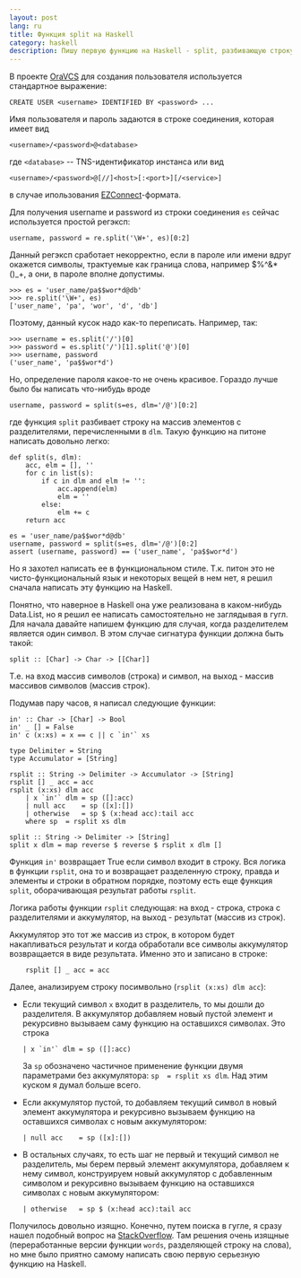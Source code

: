 ```yaml
---
layout: post
lang: ru
title: Функция split на Haskell
category: haskell
description: Пишу первую функцию на Haskell - split, разбивающую строку на массив из строк.
---
```


В проекте [OraVCS] для создания пользователя используется стандартное выражение:

    CREATE USER <username> IDENTIFIED BY <password> ...

Имя пользователя и пароль задаются в строке соединения, которая имеет вид

    <username>/<password>@<database>

где `<database>` -- TNS-идентификатор инстанса или вид

    <username>/<password>@[//]<host>[:<port>][/<service>]
    
в случае ипользования [EZConnect]-формата.

Для получения username и password из строки соединения `es` сейчас используется простой регэксп:

    username, password = re.split('\W+', es)[0:2]

Данный регэксп сработает некорректно, если в пароле или имени вдруг окажется символы, трактуемые как граница слова, например $%^&*()_+, а они, в пароле вполне допустимы. 

    >>> es = 'user_name/pa$$wor*d@db'
    >>> re.split('\W+', es)
    ['user_name', 'pa', 'wor', 'd', 'db']

Поэтому, данный кусок надо как-то переписать. Например, так:

    >>> username = es.split('/')[0]
    >>> password = es.split('/')[1].split('@')[0]
    >>> username, password
    ('user_name', 'pa$$wor*d')

Но, определение пароля какое-то не очень красивое. Гораздо лучше было бы написать что-нибудь вроде

    username, password = split(s=es, dlm='/@')[0:2]
    
где функция `split` разбивает строку на массив элементов с разделителями, перечисленными в `dlm`. Такую функцию на питоне написать довольно легко:

    def split(s, dlm):
        acc, elm = [], ''
        for c in list(s):
            if c in dlm and elm != '':
                acc.append(elm)
                elm = ''
            else:
                elm += c
        return acc
    
    es = 'user_name/pa$$wor*d@db'
    username, password = split(s=es, dlm='/@')[0:2]
    assert (username, password) == ('user_name', 'pa$$wor*d')    

Но я захотел написать ее в функциональном стиле. Т.к. питон это не чисто-функциональный язык и некоторых вещей в нем нет, я решил сначала написать эту функцию на Haskell.

Понятно, что наверное в Haskell она уже реализована в каком-нибудь Data.List, но я решил ее написать самостоятельно не заглядывая в гугл. Для начала давайте напишем функцию для случая, когда разделителем является один символ. В этом случае сигнатура функции должна быть такой:

    split :: [Char] -> Char -> [[Char]]

Т.е. на вход массив символов (строка) и символ, на выход - массив массивов символов (массив строк).

Подумав пару часов, я написал следующие функции:

    in' :: Char -> [Char] -> Bool
    in' _ [] = False
    in' c (x:xs) = x == c || c `in'` xs
    
    type Delimiter = String 
    type Accumulator = [String] 
    
    rsplit :: String -> Delimiter -> Accumulator -> [String]
    rsplit [] _ acc = acc
    rsplit (x:xs) dlm acc
        | x `in'` dlm = sp ([]:acc)
        | null acc    = sp ([x]:[])
        | otherwise   = sp $ (x:head acc):tail acc
        where sp  = rsplit xs dlm
    
    split :: String -> Delimiter -> [String]
    split x dlm = map reverse $ reverse $ rsplit x dlm []

Функция `in'` возвращает True если символ входит в строку. Вся логика в функции `rsplit`, она то и возвращает разделенную строку, правда и элементы и строки в обратном порядке, поэтому есть еще функция `split`, оборачивающая результат работы `rsplit`.

Логика работы функции `rsplit` следующая: на вход - строка, строка с разделителями и аккумулятор, на выход - результат (массив из строк). 

Аккумулятор это тот же массив из строк, в котором будет накапливаться результат и когда обработали все символы аккумулятор возвращается в виде результата. Именно это и записано в строке:

        rsplit [] _ acc = acc

Далее, анализируем строку посимвольно (`rsplit (x:xs) dlm acc`):

* Если текущий символ `x` входит в разделитель, то мы дошли до разделителя. В аккумулятор добавляем новый пустой элемент и рекурсивно вызываем саму функцию на оставшихся символах. Это строка

      | x `in'` dlm = sp ([]:acc)

   За `sp` обозначено частичное применение функции двумя параметрами без аккумулятора: `sp  = rsplit xs dlm`. Над этим куском я думал больше всего.

* Если аккумулятор пустой, то добавляем текущий символ в новый элемент аккумулятора и рекурсивно  вызываем функцию на оставшихся символах с новым аккумулятором:

      | null acc    = sp ([x]:[])

* В остальных случаях, то есть шаг не первый и текущий символ не разделитель, мы берем первый элемент аккумулятора, добавляем к нему символ, конструируем новый аккумулятор с добавленным символом и рекурсивно  вызываем функцию на оставшихся символах с новым аккумулятором:

      | otherwise   = sp $ (x:head acc):tail acc

Получилось довольно изящно. Конечно, путем поиска в гугле, я сразу нашел подобный вопрос на [StackOverflow]. Там решения очень изящные (переработанные версии функции `words`, разделяющей строку на слова), но мне было приятно самому написать свою первую серьезную функцию на Haskell.


[EZConnect]: http://www.orafaq.com/wiki/EZCONNECT
[OraVCS]: https://github.com/schmooser/OraVCS
[StackOverflow]: http://stackoverflow.com/questions/4978578/how-to-split-a-string-in-haskell

